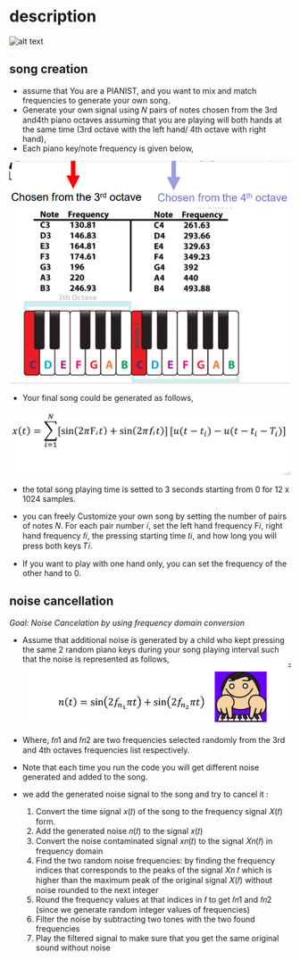 # description
![alt text](https://github.com/NadaEmad222/noiseCancellation_signalProcessing/blob/main/paino_desc.png?raw=true)

## song creation

* assume that You are a PIANIST, and you want to mix and match frequencies to generate your own song.
* Generate your own signal using 𝑁 pairs of notes chosen from the 3rd and4th piano octaves assuming that you are playing will both hands at the same time (3rd octave with the left hand/ 4th octave with right hand),
* Each piano key/note frequency is given below,


![alt text](https://github.com/NadaEmad222/noiseCancellation_signalProcessing/blob/main/piano_freq_img1.png?raw=true)



* Your final song could be generated as follows,

![alt text](https://github.com/NadaEmad222/noiseCancellation_signalProcessing/blob/main/formula_img2.png?raw=true)
* the total song playing time is setted to 3 seconds starting from 0 for 12 x 1024 samples.

*  you can freely Customize your own song by setting the number of pairs of notes 𝑁. For each pair number 𝑖, set the left hand frequency Ϝ𝑖, right hand frequency 𝑓𝑖, the pressing starting time 𝑡𝑖, and how long you will press both keys 𝑇𝑖.

* If you want to play with one hand only, you can set the frequency of the other hand to 0.

## noise cancellation

_Goal: Noise Cancelation by using frequency domain conversion_

* Assume that additional noise is generated by a child who kept pressing the same 2 random piano keys during your song playing interval such that the noise is represented as follows,
![alt text](https://github.com/NadaEmad222/noiseCancellation_signalProcessing/blob/main/img3.png?raw=true)

* Where, 𝑓𝑛1 and 𝑓𝑛2 are two frequencies selected randomly from the 3rd and 4th octaves frequencies list respectively.

*  Note that each time you run the code you will get different noise generated and added to the song.

* we add the generated noise signal to the song and try to cancel it :

    1. Convert the time signal 𝑥(𝑡) of the song to the frequency signal 𝑋(𝑓) form.
    2. Add the generated noise 𝑛(𝑡) to the signal 𝑥(𝑡) 
    3. Convert the noise contaminated signal 𝑥𝑛(𝑡) to the signal 𝑋𝑛(𝑓) in frequency domain
    4. Find the two random noise frequencies: by finding the frequency indices that corresponds to the peaks of the signal 𝑋𝑛 𝑓 which is higher than the maximum peak of the original signal 𝑋(𝑓) without noise rounded to the next integer
    5.  Round the frequency values at that indices in 𝑓 to get 𝑓𝑛1 and 𝑓𝑛2 (since we generate random integer values of frequencies) 
    6. Filter the noise by subtracting two tones with the two found frequencies
    7. Play the filtered signal to make sure that you get the same original sound without noise

